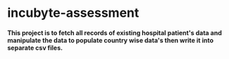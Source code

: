 # incubyte-assessment
#### This project is to fetch all records of existing hospital patient's data and manipulate the data to populate country wise data's then write it into separate csv files.
